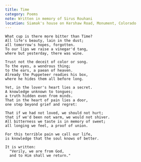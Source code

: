 ```yaml
---
title: Time
category: Poems
note: Written in memory of Sirus Rouhani
location: Siamak's house on Kershaw Road, Monument, Colorado
---
```


    What cup is there more bitter than Time?
    All life's beauty, lain in the dust;
    all tomorrow's hopes, forgotten.
    To our lips we raise a vinegar'd tang,
    where but yesterday, there was wine.

    Trust not the deceit of color or song.
    To the eyes, a wondrous thing;
    to the ears, a paean of heaven.
    Already the Puppeteer readies his box,
    where he hides them all before long.

    Yet, in the lover's heart lies a secret.
    A knowledge unknown to tongues;
    a truth hidden even from minds.
    That in the heart of pain lies a door,
    one step beyond grief and regret:

    That if we had not loved, we should not hurt;
    that if we'd been not warm, we would not shiver.
    All bitterness we taste is in memory of sweet;
    all longing we feel, a proof of union.

    For this terrible pain we call our life,
    is knowledge that the soul knows of better.

    It is written:
      "Verily, we are from God,
      and to Him shall we return."

